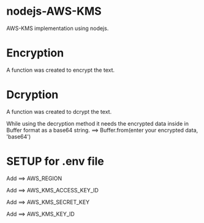 # nodejs-AWS-KMS
AWS-KMS implementation using nodejs.

# Encryption
A function was created to encrypt the text.

# Dcryption
A function was created to dcrypt the text.

While using the decryption method it needs the encrypted data inside in Buffer format as a base64 string. ==> Buffer.from(enter your encrypted data, 'base64')

# SETUP for .env file
Add ==> AWS_REGION

Add ==> AWS_KMS_ACCESS_KEY_ID

Add ==> AWS_KMS_SECRET_KEY

Add ==> AWS_KMS_KEY_ID
